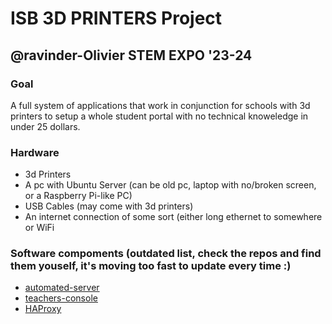 # ISB 3D PRINTERS Project

## @ravinder-Olivier STEM EXPO '23-24

### Goal
A full system of applications that work in conjunction for schools with 3d printers to setup a whole student portal with no technical knoweledge in under 25 dollars.

### Hardware
- 3d Printers
- A pc with Ubuntu Server (can be old pc, laptop with no/broken screen, or a Raspberry Pi-like PC)
- USB Cables (may come with 3d printers)
- An internet connection of some sort (either long ethernet to somewhere or WiFi

### Software compoments   (outdated list, check the repos and find them youself, it's moving too fast to update every time :)
- [automated-server](https://github.com/ISB3DPRINTERS/automated-server)
- [teachers-console](https://github.com/ISB3DPRINTERS/teachers-console)
- [HAProxy](https://github.com/ISB3DPRINTERS/haproxy-config)

